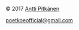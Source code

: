 © 2017 <a href="https://github.com/anttispitkanen" target="_blank">Antti Pitkänen</a>

<a href="mailto:poetkoeofficial@gmail.com">poetkoeofficial@gmail.com</a>
